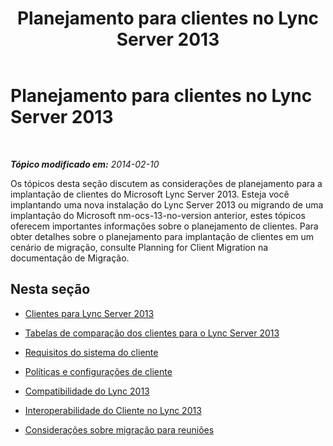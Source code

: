 ﻿---
title: Planejamento para clientes no Lync Server 2013
TOCTitle: Planejamento para clientes no Lync Server 2013
ms:assetid: 0a99b421-0d7c-41f1-9276-a18beeca86fc
ms:mtpsurl: https://technet.microsoft.com/pt-br/library/Gg398155(v=OCS.15)
ms:contentKeyID: 49305832
ms.date: 05/19/2016
mtps_version: v=OCS.15
ms.translationtype: HT
---

# Planejamento para clientes no Lync Server 2013

 

_**Tópico modificado em:** 2014-02-10_

Os tópicos desta seção discutem as considerações de planejamento para a implantação de clientes do Microsoft Lync Server 2013. Esteja você implantando uma nova instalação do Lync Server 2013 ou migrando de uma implantação do Microsoft nm-ocs-13-no-version anterior, estes tópicos oferecem importantes informações sobre o planejamento de clientes. Para obter detalhes sobre o planejamento para implantação de clientes em um cenário de migração, consulte Planning for Client Migration na documentação de Migração.

## Nesta seção

  - [Clientes para Lync Server 2013](lync-server-2013-clients.md)

  - [Tabelas de comparação dos clientes para o Lync Server 2013](lync-server-2013-desktop-client-comparison-tables.md)

  - [Requisitos do sistema do cliente](lync-server-2013-client-system-requirements.md)

  - [Políticas e configurações de cliente](lync-server-2013-client-policies-and-settings.md)

  - [Compatibilidade do Lync 2013](lync-server-2013-lync-2013-compatibility.md)

  - [Interoperabilidade do Cliente no Lync 2013](lync-server-2013-client-interoperability-in-lync-2013.md)

  - [Considerações sobre migração para reuniões](lync-server-2013-migration-considerations-for-meetings.md)

